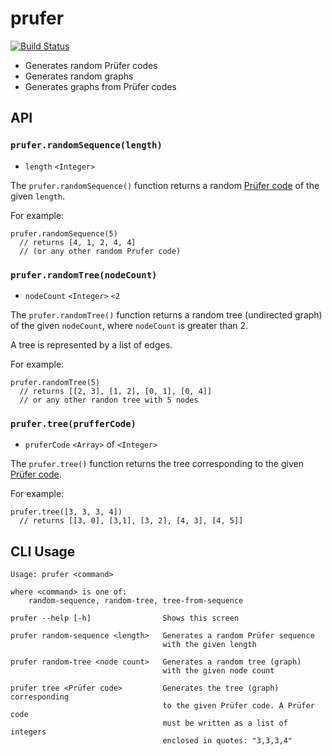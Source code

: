 # prufer

[![Build Status](https://travis-ci.org/elgrancalavera/prufer.svg?branch=master)](https://travis-ci.org/elgrancalavera/prufer)

* Generates random Prüfer codes
* Generates random graphs
* Generates graphs from Prüfer codes

## API

### `prufer.randomSequence(length)`

- `length` `<Integer>`

The `prufer.randomSequence()` function returns a random [Prüfer code][prufer-code] of the given `length`.

For example:

```
prufer.randomSequence(5)
  // returns [4, 1, 2, 4, 4]
  // (or any other random Prufer code)
```

### `prufer.randomTree(nodeCount)`

- `nodeCount` `<Integer>` `<2`

The `prufer.randomTree()` function returns a random tree (undirected graph) of the given `nodeCount`, where `nodeCount` is greater than 2.

A tree is represented by a list of edges.

For example:

```
prufer.randomTree(5)
  // returns [[2, 3], [1, 2], [0, 1], [0, 4]]
  // or any other randon tree with 5 nodes
```

### `prufer.tree(prufferCode)`

- `pruferCode` `<Array>` of `<Integer>`

The `prufer.tree()` function returns the tree corresponding to the given [Prüfer code][prufer-code].

For example:

```
prufer.tree([3, 3, 3, 4])
  // returns [[3, 0], [3,1], [3, 2], [4, 3], [4, 5]]
```

## CLI Usage

```
Usage: prufer <command>

where <command> is one of:
    random-sequence, random-tree, tree-from-sequence

prufer --help [-h]                Shows this screen

prufer random-sequence <length>   Generates a random Prüfer sequence
                                  with the given length

prufer random-tree <node count>   Generates a random tree (graph)
                                  with the given node count

prufer tree <Prüfer code>         Generates the tree (graph) corresponding
                                  to the given Prüfer code. A Prüfer code
                                  must be written as a list of integers
                                  enclosed in quotes: "3,3,3,4"
```

[prufer-code]:http://mathworld.wolfram.com/PrueferCode.html
